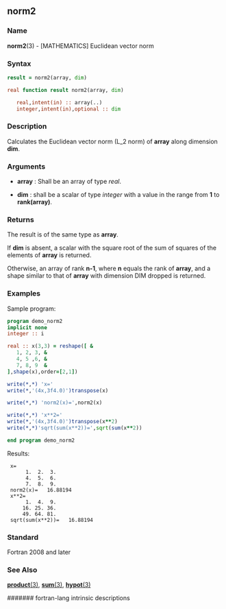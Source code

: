 ## norm2
### __Name__

__norm2__(3) - \[MATHEMATICS\] Euclidean vector norm


### __Syntax__
```fortran
result = norm2(array, dim)

real function result norm2(array, dim)

   real,intent(in) :: array(..)
   integer,intent(in),optional :: dim
```
### __Description__

Calculates the Euclidean vector norm (L\_2 norm) of __array__ along
dimension __dim__.

### __Arguments__

  - __array__
    : Shall be an array of type _real_.

  - __dim__
    : shall be a scalar of type _integer_ with a value in the
    range from __1__ to  __rank(array)__.

### __Returns__

The result is of the same type as __array__.

If __dim__ is absent, a scalar with the square root of the sum of squares of
the elements of __array__ is returned. 

Otherwise, an array of rank __n-1__,
where __n__ equals the rank of __array__, and a shape similar to that of __array__
with dimension DIM dropped is returned.

### __Examples__

Sample program:

```fortran
program demo_norm2
implicit none
integer :: i

real :: x(3,3) = reshape([ &
   1, 2, 3, &
   4, 5 ,6, &
   7, 8, 9  &
],shape(x),order=[2,1])

write(*,*) 'x='
write(*,'(4x,3f4.0)')transpose(x)

write(*,*) 'norm2(x)=',norm2(x)

write(*,*) 'x**2='
write(*,'(4x,3f4.0)')transpose(x**2)
write(*,*)'sqrt(sum(x**2))=',sqrt(sum(x**2))

end program demo_norm2
```
Results:
```text
 x=
      1.  2.  3.
      4.  5.  6.
      7.  8.  9.
 norm2(x)=   16.88194    
 x**2=
      1.  4.  9.
     16. 25. 36.
     49. 64. 81.
 sqrt(sum(x**2))=   16.88194    
```
### __Standard__

Fortran 2008 and later

### __See Also__

[__product__(3)](PRODUCT),
[__sum__(3)](SUM),
[__hypot__(3)](HYPOT)

####### fortran-lang intrinsic descriptions

